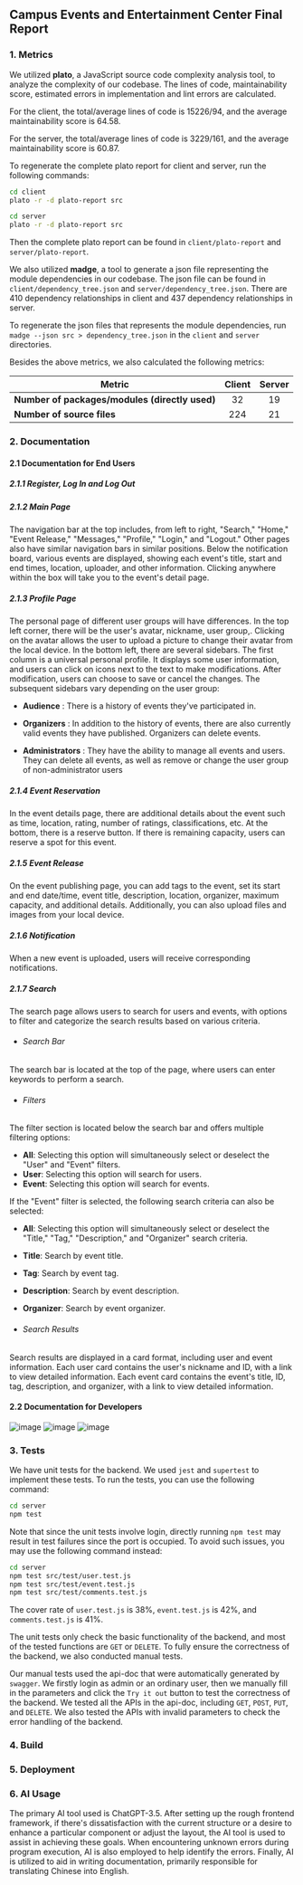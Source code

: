 ## Campus Events and Entertainment Center Final Report

### 1. Metrics
We utilized **plato**, a JavaScript source code complexity analysis tool, to analyze the complexity of our codebase. The lines of code, maintainability score, estimated errors in implementation and lint errors are calculated.

For the client, the total/average lines of code is 15226/94, and the average maintainability score is 64.58.

For the server, the total/average lines of code is 3229/161, and the average maintainability score is 60.87.

To regenerate the complete plato report for client and server, run the following commands:
```bash
cd client
plato -r -d plato-report src
```
```bash
cd server
plato -r -d plato-report src
```

Then the complete plato report can be found in `client/plato-report` and `server/plato-report`.

We also utilized **madge**, a tool to generate a json file representing the module dependencies in our codebase. The json file can be found in `client/dependency_tree.json` and `server/dependency_tree.json`. There are 410 dependency relationships in client and 437 dependency relationships in server.

To regenerate the json files that represents the module dependencies, run `madge --json src > dependency_tree.json` in the `client` and `server` directories.

Besides the above metrics, we also calculated the following metrics:

| Metric                                         | Client | Server |
|------------------------------------------------|:------:|:------:|
| **Number of packages/modules (directly used)** |   32   |   19   |
| **Number of source files**                     |  224   |   21   |

### 2. Documentation

#### 2.1 Documentation for End Users

##### 2.1.1 Register, Log In and Log Out

##### 2.1.2 Main Page

The navigation bar at the top includes, from left to right, "Search," "Home," "Event Release," "Messages," "Profile," "Login," and "Logout." Other pages also have similar navigation bars in similar positions. Below the notification board, various events are displayed, showing each event's title, start and end times, location, uploader, and other information. Clicking anywhere within the box will take you to the event's detail page.



##### 2.1.3 Profile Page

The personal page of different user groups will have differences. In the top left corner, there will be the user's avatar, nickname, user group,. Clicking on the avatar allows the user to upload a picture to change their avatar from the local device. In the bottom left, there are several sidebars. The first column is a universal personal profile. It displays some user information, and users can click on icons next to the text to make modifications. After modification, users can choose to save or cancel the changes. The subsequent sidebars vary depending on the user group:

- **Audience** : There is a history of events they've participated in.

- **Organizers** : In addition to the history of events, there are also currently valid events they have published. Organizers can delete events.

- **Administrators** : They have the ability to manage all events and users. They can delete all events, as well as remove or change the user group of non-administrator users

  

##### 2.1.4 Event Reservation

In the event details page, there are additional details about the event such as time, location, rating, number of ratings, classifications, etc. At the bottom, there is a reserve button. If there is remaining capacity, users can reserve a spot for this event.



##### 2.1.5 Event Release

On the event publishing page, you can add tags to the event, set its start and end date/time, event title, description, location, organizer, maximum capacity, and additional details. Additionally, you can also upload files and images from your local device.



##### 2.1.6 Notification

When a new event is uploaded, users will receive corresponding notifications.



##### 2.1.7 Search

The search page allows users to search for users and events, with options to filter and categorize the search results based on various criteria.



- ######  Search Bar

The search bar is located at the top of the page, where users can enter keywords to perform a search.



- ######  Filters


The filter section is located below the search bar and offers multiple filtering options:

- **All**: Selecting this option will simultaneously select or deselect the "User" and "Event" filters.
- **User**: Selecting this option will search for users.
- **Event**: Selecting this option will search for events.

If the "Event" filter is selected, the following search criteria can also be selected:

- **All**: Selecting this option will simultaneously select or deselect the "Title," "Tag," "Description," and "Organizer" search criteria.

- **Title**: Search by event title.

- **Tag**: Search by event tag.

- **Description**: Search by event description.

- **Organizer**: Search by event organizer.

  

- ######  Search Results


Search results are displayed in a card format, including user and event information. Each user card contains the user's nickname and ID, with a link to view detailed information. Each event card contains the event's title, ID, tag, description, and organizer, with a link to view detailed information.



#### 2.2 Documentation for Developers
![image](./image/final-report34/1.png)
![image](./image/final-report34/2.png)
![image](./image/final-report34/3.png)



### 3. Tests

We have unit tests for the backend. We used `jest` and `supertest` to implement these tests. To run the tests, you can use the following command:

```bash
cd server
npm test
```

Note that since the unit tests involve login, directly running `npm test` may result in test failures since the port is occupied. To avoid such issues, you may use the following command instead:

```bash
cd server
npm test src/test/user.test.js
npm test src/test/event.test.js
npm test src/test/comments.test.js
```

The cover rate of `user.test.js` is 38%, `event.test.js` is 42%, and `comments.test.js` is 41%.

The unit tests only check the basic functionality of the backend, and most of the tested functions are `GET` or `DELETE`. To fully ensure the correctness of the backend, we also conducted manual tests.

Our manual tests used the api-doc that were automatically generated by `swagger`. We firstly login as admin or an ordinary user, then we manually fill in the parameters and click the `Try it out` button to test the correctness of the backend. We tested all the APIs in the api-doc, including `GET`, `POST`, `PUT`, and `DELETE`. We also tested the APIs with invalid parameters to check the error handling of the backend.

### 4. Build

### 5. Deployment

### 6. AI Usage

The primary AI tool used is ChatGPT-3.5. After setting up the rough frontend framework, if there's dissatisfaction with the current structure or a desire to enhance a particular component or adjust the layout, the AI tool is used to assist in achieving these goals. When encountering unknown errors during program execution, AI is also employed to help identify the errors. Finally, AI is utilized to aid in writing documentation, primarily responsible for translating Chinese into English.
